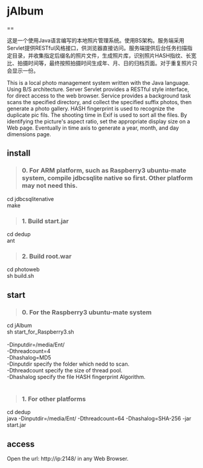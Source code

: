 # jAlbum

==

这是一个使用Java语言编写的本地照片管理系统。使用BS架构。服务端采用Servlet提供RESTful风格接口，供浏览器直接访问。服务端提供后台任务扫描指定目录，并收集指定后缀名的照片文件，生成照片库，识别照片HASH指纹、长宽比、拍摄时间等，最终按照拍摄时间生成年、月、日的归档页面。对于重复照片只会显示一份。

This is a local photo management system written with the Java language. Using B/S architecture. Server Servlet provides a RESTful style interface, for direct access to the web browser. Service provides a background task scans the specified directory, and collect the specified suffix photos, then generate a photo gallery. HASH fingerprint is used to recognize the duplicate pic fils. The shooting time in Exif is used to sort all the files. By identifying the picture's aspect ratio, set the appropriate display size on a Web page. Eventually in time axis to generate a year, month, and day dimensions page.

## install
>### 0. For ARM platform, such as Raspberry3 ubuntu-mate system, compile jdbcsqlite native so first. Other platform may not need this.
cd jdbcsqlitenative<br/>
make

>### 1. Build start.jar
cd dedup
<br/>
ant 

>### 2. Build root.war
cd photoweb<br/>
sh build.sh


## start
>### 0. For the Raspberry3 ubuntu-mate system
cd jAlbum<br/>
sh start_for_Raspberry3.sh
<br/><br/>
-Dinputdir=/media/Ent/<br/>
-Dthreadcount=4<br/>
-Dhashalog=MD5<br/>
-Dinputdir specify the folder which nedd to scan.<br/>
-Dthreadcount specify the size of thread pool.<br/>
-Dhashalog specify the file HASH fingerprint Algorithm.<br/>
<br/>

>### 1. For other platforms 
cd dedup<br/>
java -Dinputdir=/media/Ent/ -Dthreadcount=64 -Dhashalog=SHA-256 -jar start.jar

## access
Open the url: http://ip:2148/ in any Web Browser.





